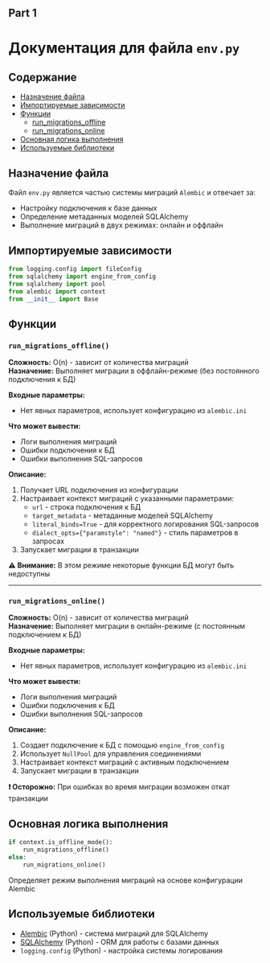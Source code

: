 

## Part 1
# Документация для файла `env.py`

## Содержание
- [Назначение файла](#назначение-файла)
- [Импортируемые зависимости](#импортируемые-зависимости)
- [Функции](#функции)
  - [run_migrations_offline](#run_migrations_offline)
  - [run_migrations_online](#run_migrations_online)
- [Основная логика выполнения](#основная-логика-выполнения)
- [Используемые библиотеки](#используемые-библиотеки)

## Назначение файла
Файл `env.py` является частью системы миграций `Alembic` и отвечает за:
- Настройку подключения к базе данных
- Определение метаданных моделей SQLAlchemy
- Выполнение миграций в двух режимах: онлайн и оффлайн

## Импортируемые зависимости
```python
from logging.config import fileConfig
from sqlalchemy import engine_from_config
from sqlalchemy import pool
from alembic import context
from __init__ import Base
```

## Функции

### `run_migrations_offline()`
**Сложность:** O(n) - зависит от количества миграций  
**Назначение:** Выполняет миграции в оффлайн-режиме (без постоянного подключения к БД)

**Входные параметры:**
- Нет явных параметров, использует конфигурацию из `alembic.ini`

**Что может вывести:**
- Логи выполнения миграций
- Ошибки подключения к БД
- Ошибки выполнения SQL-запросов

**Описание:**
1. Получает URL подключения из конфигурации
2. Настраивает контекст миграций с указанными параметрами:
   - `url` - строка подключения к БД
   - `target_metadata` - метаданные моделей SQLAlchemy
   - `literal_binds=True` - для корректного логирования SQL-запросов
   - `dialect_opts={"paramstyle": "named"}` - стиль параметров в запросах
3. Запускает миграции в транзакции

**⚠️ Внимание:** В этом режиме некоторые функции БД могут быть недоступны

---

### `run_migrations_online()`
**Сложность:** O(n) - зависит от количества миграций  
**Назначение:** Выполняет миграции в онлайн-режиме (с постоянным подключением к БД)

**Входные параметры:**
- Нет явных параметров, использует конфигурацию из `alembic.ini`

**Что может вывести:**
- Логи выполнения миграций
- Ошибки подключения к БД
- Ошибки выполнения SQL-запросов

**Описание:**
1. Создает подключение к БД с помощью `engine_from_config`
2. Использует `NullPool` для управления соединениями
3. Настраивает контекст миграций с активным подключением
4. Запускает миграции в транзакции

**❗ Осторожно:** При ошибках во время миграции возможен откат транзакции

## Основная логика выполнения
```python
if context.is_offline_mode():
    run_migrations_offline()
else:
    run_migrations_online()
```
Определяет режим выполнения миграций на основе конфигурации Alembic

## Используемые библиотеки
- [Alembic](https://alembic.sqlalchemy.org/) (Python) - система миграций для SQLAlchemy
- [SQLAlchemy](https://www.sqlalchemy.org/) (Python) - ORM для работы с базами данных
- `logging.config` (Python) - настройка системы логирования